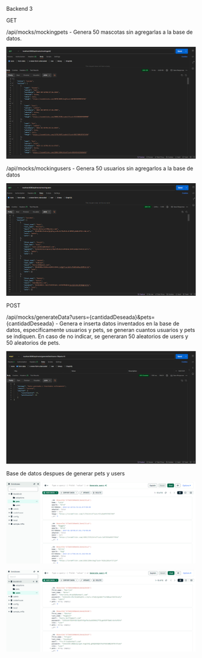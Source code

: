 Backend 3

GET

/api/mocks/mockingpets - Genera 50 mascotas sin agregarlas a la base de datos.

![Foto](src/imgs/image-1.png)

/api/mocks/mockingusers - Genera 50 usuarios sin agregarlos a la base de datos

![Foto](src/imgs/image.png)

POST 

/api/mocks/generateData?users={cantidadDeseada}&pets={cantidadDeseada} - Genera e inserta datos inventados en la base de datos, especificamente usuarios y pets, se generan cuantos usuarios y pets se indiquen. En caso de no indicar, se generaran 50 aleatorios de users y 50 aleatorios de pets.

![Foto](src/imgs/image-2.png)

Base de datos despues de generar pets y users

![10 pets](src/imgs/image-3.png)

![15 users](src/imgs/image-4.png)